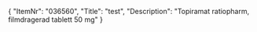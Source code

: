 {
  "ItemNr": "036560",
  "Title": "test",
  "Description": "Topiramat ratiopharm, filmdragerad tablett 50 mg"
}
